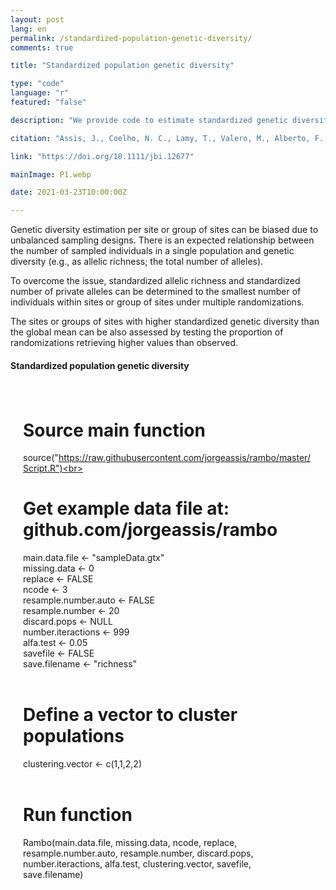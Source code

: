 ```yaml
---
layout: post
lang: en
permalink: /standardized-population-genetic-diversity/
comments: true

title: "Standardized population genetic diversity"

type: "code"
language: "r"
featured: "false"

description: "We provide code to estimate standardized genetic diversity to the smallest number of individuals under multiple randomizations."

citation: "Assis, J., Coelho, N. C., Lamy, T., Valero, M., Alberto, F., & Serrão, E. A. (2016). Deep reefs are climatic refugia for genetic diversity of marine forests. Journal of Biogeography, (43), 833–844."

link: "https://doi.org/10.1111/jbi.12677"

mainImage: P1.webp

date: 2021-03-23T10:00:00Z

---
```


Genetic diversity estimation per site or group of sites can be biased due to unbalanced sampling designs. There is an expected relationship between the number of sampled individuals in a single population and genetic diversity (e.g., as allelic richness; the total number of alleles).

To overcome the issue, standardized allelic richness and standardized number of private alleles can be determined to the smallest number of individuals within sites or group of sites under multiple randomizations.

The sites or groups of sites with higher standardized genetic diversity than the global mean can be also assessed by testing the proportion of randomizations retrieving higher values than observed.

<h4>Standardized population genetic diversity</h4>

<div style="padding: 20px" class="border-radius-05 bg-gray font-family-secondary font-small text-dark">

# Source main function<br>
source("https://raw.githubusercontent.com/jorgeassis/rambo/master/Script.R")<br><br>

# Get example data file at: github.com/jorgeassis/rambo<br>
main.data.file <- "sampleData.gtx"<br>
missing.data <- 0<br>
replace <- FALSE<br>
ncode <- 3<br>
resample.number.auto <- FALSE<br>
resample.number <- 20<br>
discard.pops <- NULL<br>
number.iteractions <- 999<br>
alfa.test <- 0.05<br>
savefile <- FALSE<br>
save.filename <- "richness"<br><br>

# Define a vector to cluster populations<br>
clustering.vector <- c(1,1,2,2)<br><br>

# Run function<br>
Rambo(main.data.file, missing.data, ncode, replace, resample.number.auto, resample.number, discard.pops, number.iteractions, alfa.test, clustering.vector, savefile, save.filename)
</div>
